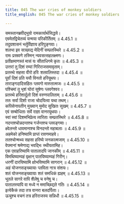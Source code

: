 ```yaml
---
title: 045 The war cries of monkey soldiers
title_english: 045 The war cries of monkey soldiers

---
```

<div class="audioEmbed"  caption="श्रीराम-हरिसीताराममूर्ति-घनपाठिभ्यां वचनम्" src="https://archive.org/download/Ramayana-recitation-Sriram-harisItArAmamUrti-Ghanapaati-v2/Kanda_4/Kanda_4_KSK-045-Vanarasena_Prasthanam.mp3"></div>

  
समस्तानब्रवीद्भूयो रामकार्यार्थसिद्धये।  
एवमेतद्विचेतव्यं यन्मया परिकीर्तितम् ॥ 4.45.1 ॥   
तदुग्रशासनं भर्तुर्विज्ञाय हरिपुङ्गवाः।  
शलभा इव सञ्छाद्य मेदिनीं सम्प्रतस्थिरे ॥ 4.45.2 ॥   
रामः प्रस्रवणे तस्मिन् न्यवसत्सहलक्ष्मणः।  
प्रतीक्षमाणस्तं मासं यः सीताधिगमे कृतः ॥ 4.45.3 ॥   
उत्तरां तु दिशं रम्यां गिरिराजसमावृताम्।  
प्रतस्थे सहसा वीरो हरिः शतवलिस्तदा ॥ 4.45.4 ॥   
पूर्वां दिशं प्रति ययौ विनतो हरियूथपः।  
ताराङ्गदादिसहितः प्लवगो मारुतात्मजः ॥ 4.45.5 ॥   
पश्चिमां तु भृशं घोरां सुषेणः प्लवगेश्वरः।  
प्रतस्थे हरिशार्दूलो दिशं वरुणपालिताम् ॥ 4.45.6 ॥   
ततः सर्वा दिशो राजा चोदयित्वा यथा तथम्।  
कपिसेनापतीन् मुख्यान् मुमोद सुखितः सुखम् ॥ 4.45.7 ॥   
एवं सम्बोधिताः सर्वे राज्ञा वानरयूथपाः।  
स्वां स्वां दिशमभिप्रेत्य त्वरिताः सम्प्रतस्थिरे ॥ 4.45.8 ॥   
नदन्तश्चोन्नदन्तश्च गर्जन्तश्च प्लवङ्गमाः।  
क्ष्वेलन्तो धावमानाश्च विनदन्तो महाबलाः ॥ 4.45.9 ॥   
अहमेको हनिष्यामि प्राप्तं रावणमाहवे।  
ततश्चोन्मथ्य सहसा हरिष्ये जनकात्मजाम् ॥ 4.45.10 ॥   
वेपमानां श्रमेणाद्य भवद्भिः स्थीयतामिह।  
एक एवाहरिष्यामि पातालादपि जानकीम् ॥ 4.45.11 ॥   
विमथिष्याम्यहं वृक्षान् पातयिष्याम्यहं गिरीन्।  
धरणीं दारयिष्यामि क्षोभयिष्यामि सागरान् ॥ 4.45.12 ॥   
अहं योजनसङ्ख्यायाः प्लविता नात्र संशयः।  
शतं योजनसङ्ख्यायाः शतं समधिकं ह्यहम् ॥ 4.45.13 ॥   
भूतले सागरे वापि शैलेषु च वनेषु च।  
पातालस्यापि वा मध्ये न ममाच्छिद्यते गतिः ॥ 4.45.14 ॥   
इत्येकैकं तदा तत्र वानरा बलदर्पिताः।  
ऊचुश्च वचनं तत्र हरिराजस्य सन्निधौ ॥ 4.45.15 ॥   